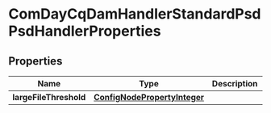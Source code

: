 
# ComDayCqDamHandlerStandardPsdPsdHandlerProperties

## Properties
Name | Type | Description | Notes
------------ | ------------- | ------------- | -------------
**largeFileThreshold** | [**ConfigNodePropertyInteger**](ConfigNodePropertyInteger.md) |  |  [optional]



